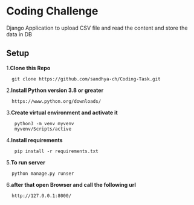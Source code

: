 # Coding Challenge
Django Application to upload CSV file and read the content and store the data in DB

## Setup
1.**Clone this Repo**

  ```
    git clone https://github.com/sandhya-ch/Coding-Task.git 
  ```
2.**Install Python version 3.8 or greater**
  ```
    https://www.python.org/downloads/
  ```
3.**Create virtual environment and activate it**
   ```
      python3 -m venv myvenv
      myvenv/Scripts/active
   ```
4.**Install requirements**
   ```
      pip install -r requirements.txt
  ```
5.**To run server**
  ```
    python manage.py runser
  ```
6.**after that open Browser and call the following url**
  ```
    http://127.0.0.1:8000/
  ```
